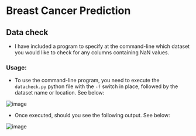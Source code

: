 
# Breast Cancer Prediction

## Data check
- I have included a program to specify at the command-line which dataset you would like to check for any columns containing NaN values.

### Usage:
- To use the command-line program, you need to execute the `datacheck.py` python file with the `-f` switch in place, followed by the dataset name or location. See below:

![image](https://github.com/metalninja1001/breast_cancer_prediction/assets/101802030/5f27a660-2d05-4fd2-b45e-8c08fc41cbed)


- Once executed, should you see the following output. See below:


![image](https://github.com/metalninja1001/breast_cancer_prediction/assets/101802030/cedeb3a2-f1a3-4c40-aadf-83aa4aaf95c8)
